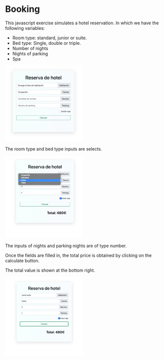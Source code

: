 # Booking

This javascript exercise simulates a hotel reservation. In which we have the following variables:

- Room type: standard, junior or suite.
- Bed type: Single, double or triple.
- Number of nights
- Nights of parking
- Spa

<img src="images/image-1.png" width="50%">

The room type and bed type inputs are selects.

<img src="images/image-2.png" width="50%">

The inputs of nights and parking nights are of type number.

Once the fields are filled in, the total price is obtained by clicking on the calculate button.

The total value is shown at the bottom right.

<img src="images/image-3.png" width="50%">
